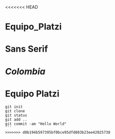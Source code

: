 <<<<<<< HEAD
# Equipo_Platzi

# Sans Serif

*Colombia*
=======
# Equipo Platzi
 ````
 git init
 git clone
 git status
 git add ..
 git commit -am "Hello World"
 ``` 
>>>>>>> d8b194b597395bf0bce95dfd803b23ee42025738
